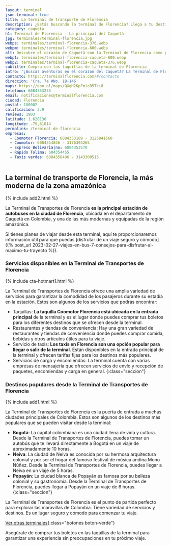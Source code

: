 ```yaml
---
layout: terminal
json-terminal: true
title: La terminal de transporte de Florencia
description: ¿Estás buscando la terminal de Florencia? Llega a tu destino en el departamento de Caquetá y otras regiones cercanas desde esta terminal
category: caqueta
h1: Terminal de Florencia - La principal del Caquetá
jpg: terminales/terminal-florencia.jpg
webps: terminales/terminal-florencia-376.webp
webpm: terminales/terminal-florencia-600.webp
alt: Descubre el corazón de Caquetá con la Terminal de Florencia como punto de partida.
webp1: terminales/terminal-florencia-caqueta-600.webp
webp2: terminales/terminal-florencia-caqueta-376.webp
subtitle: Compra con las taquillas de la terminal de Florencia
intro: "¿Buscas aventuras en el corazón del Caquetá? La Terminal de Florencia es el punto de partida ideal para explorar la belleza natural del departamento. ¡Planifica tu próxima escapada ahora!"
contacto: https://terminalflorencia.com/#/contacto
direccion: 'Cra. 7a #No. 18-146'
maps: https://goo.gl/maps/QXgH2KpFmicD5Tki8
telefono: 6084353235
email: notificaciones@terminalflorencia.com
ciudad: Florencia
postal: 180002
calificacion: 3.9
reviews: 1903
latitude: 1.620136
longitude: -75,61014
permalink: /terminal-de-florencia
empresas:
  - Coomotor Florencia: 6084353109 - 3125841660
  - Coomotor: 6084354846 - 3176394265
  - Expreso Bolivaria|no: 6084353570
  - Rápido Tolima: 604354455
  - Taxis verdes: 6084358486 - 3143300515
---
```

## La terminal de transporte de Florencia, la más moderna de la zona amazónica

{% include add2.html %}

La Terminal de Transportes de Florencia **es la principal estación de autobuses en la ciudad de Florencia**, ubicada en el departamento de Caquetá en Colombia, y una de las más modernas y equipadas de la región amazónica.

Si tienes planes de viajar desde esta terminal, aquí te proporcionaremos información útil para que puedas [disfrutar de un viaje seguro y cómodo]({% post_url 2023-02-27-viajes-en-bus-7-consejos-para-disfrutar-al-maximo-tu-trayecto %}).

### Servicios disponibles en la Terminal de Transportes de Florencia

{% include cta-hotmart1.html %}

La Terminal de Transportes de Florencia ofrece una amplia variedad de servicios para garantizar la comodidad de los pasajeros durante su estadía en la estación. Estos son algunos de los servicios que podrás encontrar:

* Taquillas: **La taquilla Coomotor Florencia está ubicada en la entrada principal** de la terminal y es el lugar donde puedes comprar tus boletos para los diferentes destinos que se ofrecen desde la terminal.
* Restaurantes y tiendas de conveniencia: Hay una gran variedad de restaurantes y tiendas de conveniencia donde puedes comprar comida, bebidas y otros artículos útiles para tu viaje.
* Servicio de taxis: **Los taxis en Florencia son una opción popular para llegar o salir de la terminal**. Están disponibles en la entrada principal de la terminal y ofrecen tarifas fijas para los destinos más populares.
* Servicios de carga y encomiendas: La terminal cuenta con varias empresas de mensajería que ofrecen servicios de envío y recepción de paquetes, encomiendas y carga en general.
{:class="seccion"}

### Destinos populares desde la Terminal de Transportes de Florencia

{% include add1.html %}

La Terminal de Transportes de Florencia es la puerta de entrada a muchas ciudades principales de Colombia. Estos son algunos de los destinos más populares que se pueden visitar desde la terminal:

* **Bogotá**: La capital colombiana es una ciudad llena de vida y cultura. Desde la Terminal de Transportes de Florencia, puedes tomar un autobús que te llevará directamente a Bogotá en un viaje de aproximadamente 10 horas.
* **Neiva**: La ciudad de Neiva es conocida por su hermosa arquitectura colonial y por ser el hogar del famoso festival de música andina Mono Núñez. Desde la Terminal de Transportes de Florencia, puedes llegar a Neiva en un viaje de 5 horas.
* **Popayán**: La ciudad blanca de Popayán es famosa por su belleza colonial y su gastronomía. Desde la Terminal de Transportes de Florencia, puedes llegar a Popayán en un viaje de 6 horas.
{:class="seccion"}

La Terminal de Transportes de Florencia es el punto de partida perfecto para explorar las maravillas de Colombia. Tiene variedad de servicios y destinos. Es un lugar seguro y cómodo para comenzar tu viaje.

[Ver otras terminales](/terminales-de-colombia){:class="botones boton-verde"}

Asegúrate de comprar tus boletos en las taquillas de la terminal para garantizar una experiencia sin preocupaciones en tu próximo viaje.
